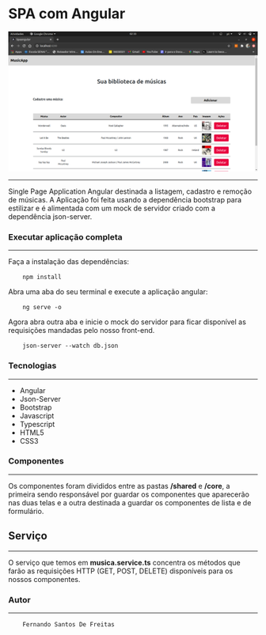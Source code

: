 # SPA com Angular
<img src="screen.png"/>
<hr>

Single Page Application Angular destinada a listagem, cadastro e remoção de músicas. A Aplicação foi feita usando a dependência bootstrap para estilizar e é alimentada com um mock de servidor criado com a dependência json-server.

### Executar aplicação completa

<hr>

Faça a instalação das dependências:

```
	npm install
```

Abra uma aba do seu terminal e execute a aplicação angular:

```
	ng serve -o
```

Agora abra outra aba e inicie o mock do servidor para ficar disponível as requisições mandadas pelo nosso front-end.

```
	json-server --watch db.json
```

### Tecnologias

<hr>

* Angular
* Json-Server
* Bootstrap
* Javascript
* Typescript
* HTML5
* CSS3

### Componentes

<hr>

Os componentes foram divididos entre as pastas **/shared** e **/core**, a primeira sendo responsável por guardar os componentes que aparecerão nas duas telas e a outra destinada a guardar os componentes de lista e de formulário.

## Serviço

<hr>

O serviço que temos em **musica.service.ts** concentra os métodos que farão as requisições HTTP (GET, POST, DELETE) disponíveis para os nossos componentes.

### Autor

<hr>

```
	Fernando Santos De Freitas
```
